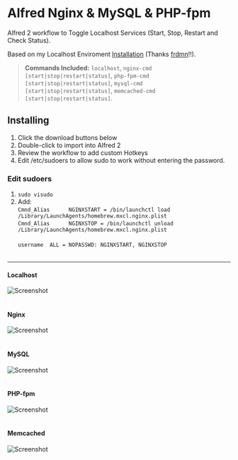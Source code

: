 Alfred Nginx & MySQL & PHP-fpm
================================

Alfred 2 workflow to Toggle Localhost Services (Start, Stop, Restart and Check Status).

Based on my Localhost Enviroment [Installation](http://blog.frd.mn/install-nginx-php-fpm-mysql-and-phpmyadmin-on-os-x-mavericks-using-homebrew) (Thanks [frdmn](http://blog.frd.mn)!!).

> **Commands Included:** `localhost`, `nginx-cmd [start|stop|restart|status]`, `php-fpm-cmd [start|stop|restart|status]`, `mysql-cmd [start|stop|restart|status]`, `memcached-cmd [start|stop|restart|status]`.

## Installing
1. Click the download buttons below
2. Double-click to import into Alfred 2
3. Review the workflow to add custom Hotkeys
4. Edit /etc/sudoers to allow sudo to work without entering the password.

### Edit sudoers

1. `sudo visudo`
2. Add:<br>
	`Cmnd_Alias      NGINXSTART = /bin/launchctl load /Library/LaunchAgents/homebrew.mxcl.nginx.plist`<br>
	`Cmnd_Alias      NGINXSTOP = /bin/launchctl unload /Library/LaunchAgents/homebrew.mxcl.nginx.plist`<br><br>
	`username  ALL = NOPASSWD: NGINXSTART, NGINXSTOP`<br><br>

* * *

#### Localhost
![Screenshot](http://notepago.de/screenshots/nginxmysqlphpfpm/localhost.png)<br><br>

#### Nginx
![Screenshot](http://notepago.de/screenshots/nginxmysqlphpfpm/nginx.png)<br><br>

#### MySQL
![Screenshot](http://notepago.de/screenshots/nginxmysqlphpfpm/mysql.png)<br><br>

#### PHP-fpm
![Screenshot](http://notepago.de/screenshots/nginxmysqlphpfpm/php-fpm.png)<br><br>

#### Memcached
![Screenshot](http://notepago.de/screenshots/nginxmysqlphpfpm/memcached.png)<br><br>
